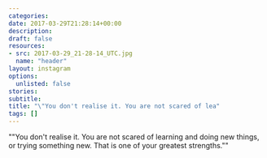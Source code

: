 ```yaml
---
categories:
date: 2017-03-29T21:28:14+00:00
description:
draft: false
resources:
- src: 2017-03-29_21-28-14_UTC.jpg
  name: "header"
layout: instagram
options:
  unlisted: false
stories:
subtitle:
title: "\"You don't realise it. You are not scared of lea"
tags: []
---
```


"\"You don't realise it. You are not scared of learning and doing new things, or trying something new. That is one of your greatest strengths.\""
